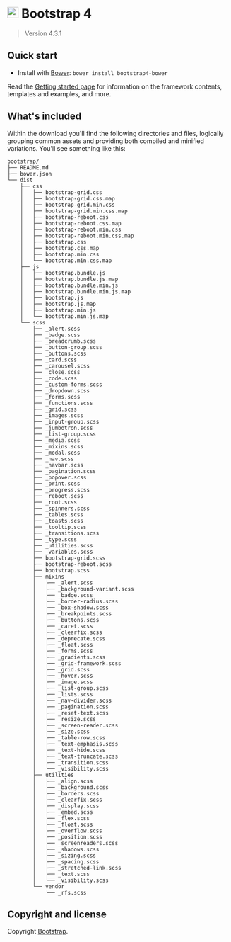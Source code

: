 <h1><img src="https://getbootstrap.com/docs/4.1/assets/img/bootstrap-stack.png" alt="Bootstrap" height=25 width=25> Bootstrap 4</h1>

> Version 4.3.1

## Quick start

- Install with [Bower](https://bower.io/): `bower install bootstrap4-bower`

Read the [Getting started page](https://getbootstrap.com/) for information on the framework contents, templates and examples, and more.

## What's included

Within the download you'll find the following directories and files, logically grouping common assets and providing both compiled and minified variations. You'll see something like this:

```
bootstrap/
├── README.md
├── bower.json
└── dist
    ├── css
    │   ├── bootstrap-grid.css
    │   ├── bootstrap-grid.css.map
    │   ├── bootstrap-grid.min.css
    │   ├── bootstrap-grid.min.css.map
    │   ├── bootstrap-reboot.css
    │   ├── bootstrap-reboot.css.map
    │   ├── bootstrap-reboot.min.css
    │   ├── bootstrap-reboot.min.css.map
    │   ├── bootstrap.css
    │   ├── bootstrap.css.map
    │   ├── bootstrap.min.css
    │   └── bootstrap.min.css.map
    ├── js
    │   ├── bootstrap.bundle.js
    │   ├── bootstrap.bundle.js.map
    │   ├── bootstrap.bundle.min.js
    │   ├── bootstrap.bundle.min.js.map
    │   ├── bootstrap.js
    │   ├── bootstrap.js.map
    │   ├── bootstrap.min.js
    │   └── bootstrap.min.js.map
    └── scss
        ├── _alert.scss
        ├── _badge.scss
        ├── _breadcrumb.scss
        ├── _button-group.scss
        ├── _buttons.scss
        ├── _card.scss
        ├── _carousel.scss
        ├── _close.scss
        ├── _code.scss
        ├── _custom-forms.scss
        ├── _dropdown.scss
        ├── _forms.scss
        ├── _functions.scss
        ├── _grid.scss
        ├── _images.scss
        ├── _input-group.scss
        ├── _jumbotron.scss
        ├── _list-group.scss
        ├── _media.scss
        ├── _mixins.scss
        ├── _modal.scss
        ├── _nav.scss
        ├── _navbar.scss
        ├── _pagination.scss
        ├── _popover.scss
        ├── _print.scss
        ├── _progress.scss
        ├── _reboot.scss
        ├── _root.scss
        ├── _spinners.scss
        ├── _tables.scss
        ├── _toasts.scss
        ├── _tooltip.scss
        ├── _transitions.scss
        ├── _type.scss
        ├── _utilities.scss
        ├── _variables.scss
        ├── bootstrap-grid.scss
        ├── bootstrap-reboot.scss
        ├── bootstrap.scss
        ├── mixins
        │   ├── _alert.scss
        │   ├── _background-variant.scss
        │   ├── _badge.scss
        │   ├── _border-radius.scss
        │   ├── _box-shadow.scss
        │   ├── _breakpoints.scss
        │   ├── _buttons.scss
        │   ├── _caret.scss
        │   ├── _clearfix.scss
        │   ├── _deprecate.scss
        │   ├── _float.scss
        │   ├── _forms.scss
        │   ├── _gradients.scss
        │   ├── _grid-framework.scss
        │   ├── _grid.scss
        │   ├── _hover.scss
        │   ├── _image.scss
        │   ├── _list-group.scss
        │   ├── _lists.scss
        │   ├── _nav-divider.scss
        │   ├── _pagination.scss
        │   ├── _reset-text.scss
        │   ├── _resize.scss
        │   ├── _screen-reader.scss
        │   ├── _size.scss
        │   ├── _table-row.scss
        │   ├── _text-emphasis.scss
        │   ├── _text-hide.scss
        │   ├── _text-truncate.scss
        │   ├── _transition.scss
        │   └── _visibility.scss
        ├── utilities
        │   ├── _align.scss
        │   ├── _background.scss
        │   ├── _borders.scss
        │   ├── _clearfix.scss
        │   ├── _display.scss
        │   ├── _embed.scss
        │   ├── _flex.scss
        │   ├── _float.scss
        │   ├── _overflow.scss
        │   ├── _position.scss
        │   ├── _screenreaders.scss
        │   ├── _shadows.scss
        │   ├── _sizing.scss
        │   ├── _spacing.scss
        │   ├── _stretched-link.scss
        │   ├── _text.scss
        │   └── _visibility.scss
        └── vendor
            └── _rfs.scss
```


## Copyright and license

Copyright [Bootstrap](https://github.com/twbs/bootstrap).
